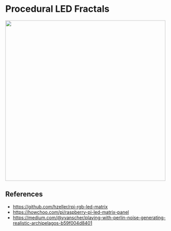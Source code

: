 # Procedural LED Fractals

<img src="fractal.jpg" width="500px" />

## References

* https://github.com/hzeller/rpi-rgb-led-matrix
* https://howchoo.com/pi/raspberry-pi-led-matrix-panel
* https://medium.com/@yvanscher/playing-with-perlin-noise-generating-realistic-archipelagos-b59f004d8401
